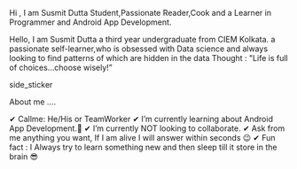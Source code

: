 Hi , I am Susmit Dutta
Student,Passionate Reader,Cook and a Learner in Programmer and Android App Development.

Hello, I am Susmit Dutta a third year undergraduate from CIEM Kolkata.
a passionate self-learner,who is obsessed with Data science and always looking to find patterns of which are hidden in the data
 Thought : "Life is full of choices…choose wisely!” 



side_sticker

 About me ....

✔ Callme: He/His or TeamWorker
✔ I’m currently learning about Android App Development.🥰
✔ I’m currently NOT looking to collaborate.
✔ Ask from me anything you want, If I am alive I will answer within seconds 😉
✔ Fun fact : I Always try to learn something new and then sleep till it store in the brain 😎

